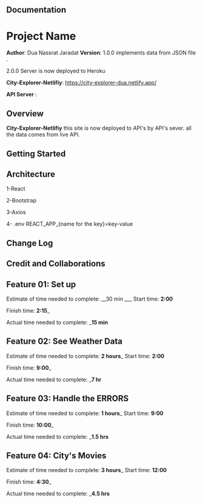 
## Documentation 

# Project Name

**Author**: Dua Nassrat Jaradat
**Version**: 1.0.0 implements data from JSON file .

2.0.0 Server is now deployed to Heroku 

**City-Explorer-Netlifiy**: https://city-explorer-dua.netlify.app/

**API Server** : 

## Overview
**City-Explorer-Netlifiy** this site is now deployed to API's by API's sever. 
all the data comes from live API.


## Getting Started

## Architecture

1-React

2-Bootstrap

3-Axios

4- .env 
REACT_APP_{name for the key}=key-value



## Change Log


## Credit and Collaborations

## Feature 01: Set up 

Estimate of time needed to complete: __30 min ___
Start time: __2:00__

Finish time: __2:15___

Actual time needed to complete: ___15 min__


## Feature 02: See Weather Data

Estimate of time needed to complete: __2 hours___
Start time: __2:00__

Finish time: __9:00___

Actual time needed to complete: ___7 hr__

## Feature 03: Handle the ERRORS 

Estimate of time needed to complete: __1 hours___
Start time: __9:00__

Finish time: __10:00___

Actual time needed to complete: ___1.5 hrs__

## Feature 04: City's Movies 

Estimate of time needed to complete: __3 hours___
Start time: __12:00__

Finish time: __4:30___

Actual time needed to complete: ___4.5 hrs__

